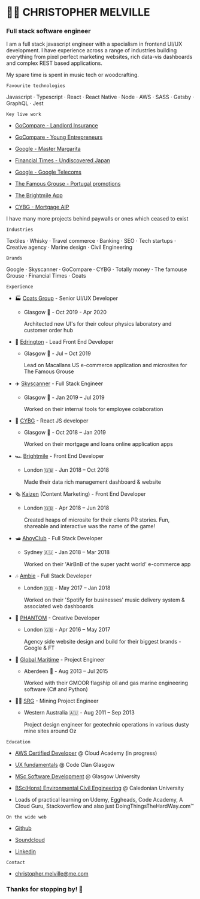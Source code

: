 # 👨‍💻 CHRISTOPHER MELVILLE 

### Full stack software engineer

I am a full stack javascript engineer with a specialism in frontend UI/UX development. I have experience across a range of industries building everything from pixel perfect marketing websites, rich data-vis dashboards and complex REST based applications.

My spare time is spent in music tech or woodcrafting. 

```
Favourite technologies 
```

Javascript · Typescript · React · React Native · Node · AWS · SASS · Gatsby · GraphQL · Jest


```
Key live work
```

* [GoCompare - Landlord Insurance](https://www.gocompare.com/landlord-insurance/best-cities-for-landlords/#/)

* [GoCompare - Young Entrepreneurs](https://www.gocompare.com/broadband/young-entrepreneurs/#/)

* [Google - Master Margarita](https://Masterimargarita.withgoogle.com)

* [Financial Times - Undiscovered Japan](http://undiscovered-japan.ft.com/)

* [Google - Google Telecoms](https://Telecomsconnect.withgoogle.com)

* [The Famous Grouse - Portugal promotions](https://promocaothefamousgrouse.pt/)

* [The Brightmile App](https://www.brightmile.io/)

* [CYBG - Mortgage AIP](https://aip.cbonline.co.uk/?channel=web)

I have many more projects behind paywalls or ones which ceased to exist

```
Industries
```

Textiles · Whisky · Travel commerce · Banking · SEO · Tech startups · Creative agency · Marine design · Civil Engineering


```
Brands
```

Google · Skyscanner · GoCompare · CYBG · Totally money · The famouse Grouse · Financial Times · Coats

```
Experience
```

* 🏭 [Coats Group](https://www.coats.com/) - Senior UI/UX Developer 
  * Glasgow 🏴󠁧󠁢󠁳󠁣󠁴󠁿 - Oct 2019 - Apr 2020

    Architected new UI's for their colour physics laboratory and customer order hub

* 🥃 [Edrington](https://www.edrington.com/) - Lead Front End Developer 
  * Glasgow 🏴󠁧󠁢󠁳󠁣󠁴󠁿 - Jul – Oct 2019

    Lead on Macallans US e-commerce application and microsites for The Famous Grouse

* ✈️ [Skyscanner](https://www.skyscanner.net/) - Full Stack Engineer 
  * Glasgow 🏴󠁧󠁢󠁳󠁣󠁴󠁿 󠁢󠁳󠁣󠁴󠁿- Jan 2019 – Jul 2019
  
    Worked on their internal tools for employee colaboration

* 🏦 [CYBG](https://www.cybg.com/) - React JS developer 
  * Glasgow 🏴󠁧󠁢󠁳󠁣󠁴󠁿 - Oct 2018 – Jan 2019
  
    Worked on their mortgage and loans online application apps 

* 🏎️ [Brightmile](https://www.brightmile.io/) - Front End Developer 
  * London 🇬🇧󠁧󠁢󠁥󠁮󠁧󠁿󠁧󠁢󠁳󠁣󠁴󠁿 - Jun 2018 – Oct 2018
  
    Made their data rich management dashboard & website

* 🗞️ [Kaizen](https://www.kaizen.co.uk/) (Content Marketing) - Front End Developer 
  * London 🇬🇧 - Apr 2018 – Jun 2018
  
    Created heaps of microsite for their clients PR stories. Fun, shareable and interactive was the name of the game!

* 🛥️ [AhoyClub](https://ahoyclub.com/) - Full Stack Developer 
  * Sydney 🇦🇺 - Jan 2018 – Mar 2018
  
    Worked on their 'AirBnB of the super yacht world' e-commerce app

* 🎶 [Ambie](https://www.ambie.fm/) - Full Stack Developer
  * London 🇬🇧 - May 2017 – Jan 2018
  
    Worked on their 'Spotify for businesses' music delivery system & associated web dashboards

* 👻 [PHANTOM](https://phantom.land/work/) - Creative Developer 
  * London 🇬🇧 - Apr 2016 – May 2017
  
    Agency side website design and build for their biggest brands - Google & FT

* 🌊 [Global Maritime](https://www.globalmaritime.com/) - Project Engineer 
  * Aberdeen 🏴󠁧󠁢󠁳󠁣󠁴󠁿 󠁴󠁿- Aug 2013 – Jul 2015

    Worked with their GMOOR flagship oil and gas marine engineering software (C# and Python)

* 👷‍♂️ [SRG](https://www.srgglobal.com.au/) - Mining Project Engineer
  * Western Australia 🇦🇺 - Aug 2011 – Sep 2013
    
    Project design engineer for geotechnic operations in various dusty mine sites around Oz

``` 
Education
```
* [AWS Certified Developer](https://cloudacademy.com/learning-paths/developer-associate-certification-preparation-for-aws-june-2018-241/) @ Cloud Academy (in progress)

* [UX fundamentals](https://codeclan.com/courses/ux-design-fundamentals) @ Code Clan Glasgow

* [MSc Software Development](https://www.gla.ac.uk/postgraduate/taught/softwareengineeringmsc/) @ Glasgow University

* [BSc(Hons) Environmental Civil Engineering](https://www.gcu.ac.uk/study/courses/details/index.php/P00237) @ Caledonian University

* Loads of practical learning on Udemy, Eggheads, Code Academy, A Cloud Guru, Stackoverflow and also just DoingThingsTheHardWay.com™

``` 
On the wide web
```

* [Github](https://github.com/moaiii)

* [Soundcloud](https://soundcloud.com/moai_music)

* [Linkedin](https://www.linkedin.com/in/moaiii/)


``` 
Contact
```
* <christopher.melville@me.com>


### Thanks for stopping by! 👋
